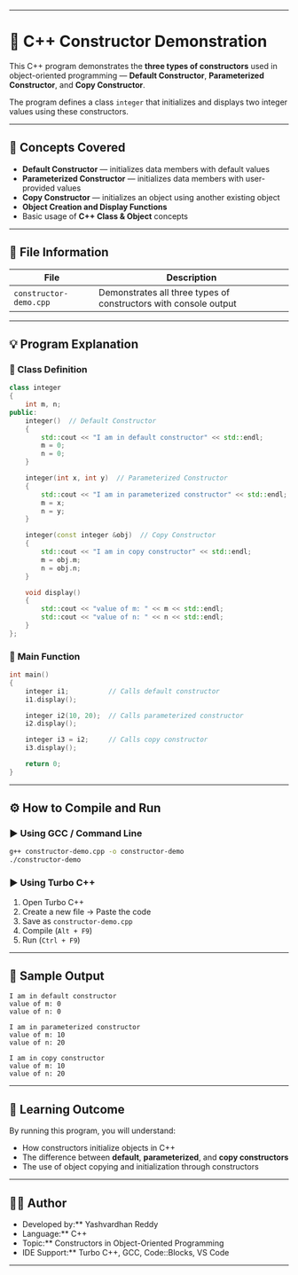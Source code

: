 
---

# 🧮 C++ Constructor Demonstration

This C++ program demonstrates the **three types of constructors** used in object-oriented programming —
**Default Constructor**, **Parameterized Constructor**, and **Copy Constructor**.

The program defines a class `integer` that initializes and displays two integer values using these constructors.

---

## 🧱 **Concepts Covered**

* **Default Constructor** — initializes data members with default values
* **Parameterized Constructor** — initializes data members with user-provided values
* **Copy Constructor** — initializes an object using another existing object
* **Object Creation and Display Functions**
* Basic usage of **C++ Class & Object** concepts

---

## 📂 **File Information**

| File                   | Description                                                      |
| ---------------------- | ---------------------------------------------------------------- |
| `constructor-demo.cpp` | Demonstrates all three types of constructors with console output |

---

## 💡 **Program Explanation**

### 🧩 Class Definition

```cpp
class integer
{
    int m, n;
public:
    integer()  // Default Constructor
    {
        std::cout << "I am in default constructor" << std::endl;
        m = 0;
        n = 0;
    }

    integer(int x, int y)  // Parameterized Constructor
    {
        std::cout << "I am in parameterized constructor" << std::endl;
        m = x;
        n = y;
    }

    integer(const integer &obj)  // Copy Constructor
    {
        std::cout << "I am in copy constructor" << std::endl;
        m = obj.m;
        n = obj.n;
    }

    void display()
    {
        std::cout << "value of m: " << m << std::endl;
        std::cout << "value of n: " << n << std::endl;
    }
};
```

### 🧠 **Main Function**

```cpp
int main()
{
    integer i1;          // Calls default constructor
    i1.display();

    integer i2(10, 20);  // Calls parameterized constructor
    i2.display();

    integer i3 = i2;     // Calls copy constructor
    i3.display();

    return 0;
}
```

---

## ⚙️ **How to Compile and Run**

### ▶️ Using GCC / Command Line

```bash
g++ constructor-demo.cpp -o constructor-demo
./constructor-demo
```

### ▶️ Using Turbo C++

1. Open Turbo C++
2. Create a new file → Paste the code
3. Save as `constructor-demo.cpp`
4. Compile (`Alt + F9`)
5. Run (`Ctrl + F9`)

---

## 🧾 **Sample Output**

```
I am in default constructor
value of m: 0
value of n: 0

I am in parameterized constructor
value of m: 10
value of n: 20

I am in copy constructor
value of m: 10
value of n: 20
```

---

## 🎯 **Learning Outcome**

By running this program, you will understand:

* How constructors initialize objects in C++
* The difference between **default**, **parameterized**, and **copy constructors**
* The use of object copying and initialization through constructors

---

## 👨‍💻 **Author**

* Developed by:** Yashvardhan Reddy
* Language:** C++
* Topic:** Constructors in Object-Oriented Programming
* IDE Support:** Turbo C++, GCC, Code::Blocks, VS Code

---
